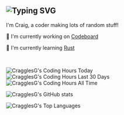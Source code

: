 ## ![Typing SVG](https://readme-typing-svg.demolab.com?font=Fira+Code&weight=600&duration=3500&pause=1000&random=true&width=500&separator=%3F&lines=printf(%22Hi+there!+%F0%9F%91%8B%22);%3Fstd%3A%3Acout+%3C%3C+%22Hi+there!+%F0%9F%91%8B%22;%3Fdisp('Hi+there!+%F0%9F%91%8B');%3FSystem.Console.WriteLine(%22Hi+there!+%F0%9F%91%8B%22);%3Fconsole.log('Hi+there!+%F0%9F%91%8B');%3Fmain+%3D+putStrLn+%22Hi+there!+%F0%9F%91%8B%22%3Fwriteln+('Hi+there!+%F0%9F%91%8B');%3Fprint(%22Hi+there!+%F0%9F%91%8B%22)%3Fputs+'Hi+there!+%F0%9F%91%8B'%3Fcat('Hi+there!+%F0%9F%91%8B')%3Fprintln('Hi+there!+%F0%9F%91%8B');%3Fecho+%22Hi+there!+%F0%9F%91%8B%22;%3FSystem.out.println(%22Hi+there!+%F0%9F%91%8B%22);%3Fconsole.log+'Hi+there!+%F0%9F%91%8B'%3F%3Ch1%3EHi+there!+%F0%9F%91%8B%3C%2Fh1%3E)

I'm Craig, a coder making lots of random stuff!

🔭 I'm currently working on [Codeboard](https://github.com/cragglesg/codeboard)

🌱 I'm currently learning [Rust](https://rust-lang.org)


<br>

![CragglesG's Coding Hours Today](https://waka.hackclub.com/api/badge/U07FBU5MM8U/interval:today?label=today)
![CragglesG's Coding Hours Last 30 Days](https://waka.hackclub.com/api/badge/U07FBU5MM8U/U07FBU5MM8U/interval:30_days?label=last%2030d)
![CragglesG's Coding Hours All Time](https://img.shields.io/endpoint?url=https://waka.hackclub.com/api/compat/shields/v1/U07FBU5MM8U/interval:all_time&label=All%20time&color=blue)

![CragglesG's GitHub stats](https://github-readme-stats.vercel.app/api?username=CragglesG&show_icons=true&theme=transparent)

![CragglesG's Top Languages](https://github-readme-stats.vercel.app/api/top-langs/?username=CragglesG&theme=transparent)

<!--
**CragglesG/CragglesG** is a ✨ _special_ ✨ repository because its `README.md` (this file) appears on your GitHub profile.

Here are some ideas to get you started:

- 🔭 I’m currently working on ...
- 🌱 I’m currently learning ...
- 👯 I’m looking to collaborate on ...
- 🤔 I’m looking for help with ...
- 💬 Ask me about ...
- 📫 How to reach me: ...
- 😄 Pronouns: ...
- ⚡ Fun fact: ...
-->
